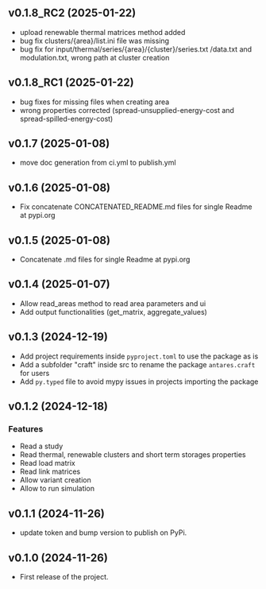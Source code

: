 v0.1.8_RC2 (2025-01-22)
-------------------
- upload renewable thermal matrices method added
- bug fix clusters/{area}/list.ini file was missing
- bug fix for input/thermal/series/{area}/{cluster}/series.txt /data.txt and modulation.txt, wrong path 
  at cluster creation


v0.1.8_RC1 (2025-01-22)
-------------------

- bug fixes for missing files when creating area
- wrong properties corrected (spread-unsupplied-energy-cost and spread-spilled-energy-cost)

v0.1.7 (2025-01-08)
-------------------

- move doc generation from ci.yml to publish.yml

v0.1.6 (2025-01-08)
-------------------

- Fix concatenate CONCATENATED_README.md files for single Readme at pypi.org 

v0.1.5 (2025-01-08)
-------------------

- Concatenate .md files for single Readme at pypi.org 

v0.1.4 (2025-01-07)
-------------------

- Allow read_areas method to read area parameters and ui
- Add output functionalities (get_matrix, aggregate_values)

v0.1.3 (2024-12-19)
-------------------

- Add project requirements inside `pyproject.toml` to use the package as is
- Add a subfolder "craft" inside src to rename the package `antares.craft` for users
- Add `py.typed` file to avoid mypy issues in projects importing the package

v0.1.2 (2024-12-18)
-------------------

### Features

- Read a study
- Read thermal, renewable clusters and short term storages properties
- Read load matrix
- Read link matrices
- Allow variant creation
- Allow to run simulation

v0.1.1 (2024-11-26)
-------------------

* update token and bump version to publish on PyPi.

v0.1.0 (2024-11-26)
-------------------

* First release of the project.